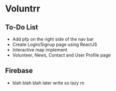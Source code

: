 # Voluntrr

## To-Do List
- Add pfp on the right side of the nav bar
- Create Login/Signup page using ReactJS
- Interactive map implement
- Volunteer, News, Contact and User Profile page

## Firebase
- blah blah blah later write so lazy rn
  
